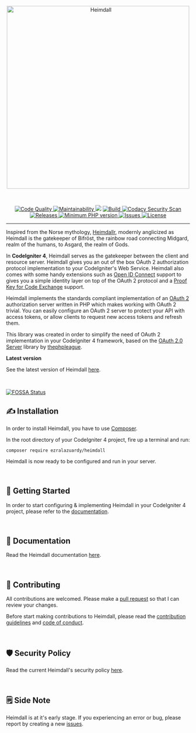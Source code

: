 <p align="center"><a href="https://heimdall.ezralazuardy.com" target="_blank" rel="noopener noreferrer"><img width="500" src="https://heimdall.ezralazuardy.com/img/heimdall.png" alt="Heimdall"></a></p>

<br/>

<p align="center">

  <a href="https://codacy.com/manual/ezralazuardy/heimdall?utm_source=github.com&amp;utm_medium=referral&amp;utm_content=ezralazuardy/heimdall&amp;utm_campaign=Badge_Grade">
    <img src="https://img.shields.io/codacy/grade/7bf60d1d0442427292563115adc17ac0" alt="Code Quality" target="_blank" rel="noopener noreferrer">
  </a>

  <a href="https://codeclimate.com/github/ezralazuardy/heimdall">
    <img src="https://img.shields.io/codeclimate/maintainability/ezralazuardy/heimdall" alt="Maintainability" target="_blank" rel="noopener noreferrer">
  </a>
<a href="https://app.fossa.com/projects/git%2Bgithub.com%2Fezralazuardy%2Fheimdall?ref=badge_shield" alt="FOSSA Status"><img src="https://app.fossa.com/api/projects/git%2Bgithub.com%2Fezralazuardy%2Fheimdall.svg?type=shield"/></a>

  <a href="https://github.com/ezralazuardy/heimdall/actions/workflows/build.yml">
    <img src="https://img.shields.io/github/workflow/status/ezralazuardy/heimdall/Build?label=build" alt="Build" target="_blank" rel="noopener noreferrer">
  </a>

  <a href="https://github.com/ezralazuardy/heimdall/actions/workflows/codacy-analysis.yml">
    <img src="https://img.shields.io/github/workflow/status/ezralazuardy/heimdall/Codacy%20Security%20Scan?label=security" alt="Codacy Security Scan" target="_blank" rel="noopener noreferrer">
  </a>

  <a href="https://github.com/ezralazuardy/heimdall/releases">
    <img src="https://img.shields.io/github/v/release/ezralazuardy/heimdall" alt="Releases" target="_blank" rel="noopener noreferrer">
  </a>

  <a href="https://packagist.org/packages/ezralazuardy/heimdall">
    <img src="https://img.shields.io/packagist/php-v/ezralazuardy/heimdall" alt="Minimum PHP version" target="_blank" rel="noopener noreferrer">
  </a>

  <a href="https://github.com/ezralazuardy/heimdall/issues">
    <img src="https://img.shields.io/github/issues/ezralazuardy/heimdall?color=red" alt="Issues" target="_blank" rel="noopener noreferrer">
  </a>

  <a href="https://github.com/ezralazuardy/heimdall/blob/master/LICENSE">
    <img src="https://img.shields.io/github/license/ezralazuardy/heimdall" alt="License" target="_blank" rel="noopener noreferrer">
  </a>
</p>

---

Inspired from the Norse mythology, [Heimdallr](https://en.wikipedia.org/wiki/Heimdallr), modernly anglicized as Heimdall is the gatekeeper of Bifröst, the rainbow road connecting Midgard, realm of the humans, to
Asgard, the realm of Gods.

In **CodeIgniter 4**, Heimdall serves as the gatekeeper between the client and resource server. Heimdall gives you an out of the box OAuth 2 authorization protocol implementation to your CodeIgniter's Web Service. Heimdall also comes with some handy extensions such as [Open ID Connect](https://heimdall.ezralazuardy.com/documentation/oidc) support to gives you a simple identity layer on top of the OAuth 2 protocol and a [Proof Key for Code Exchange](https://heimdall.ezralazuardy.com/documentation/pkce) support.

Heimdall implements the standards compliant implementation of an [OAuth 2](https://tools.ietf.org/html/rfc6749) authorization server written in PHP which makes working with OAuth 2 trivial. You can easily configure an OAuth 2 server to protect your API with access tokens, or allow clients to request new access tokens and refresh them.

This library was created in order to simplify the need of OAuth 2 implementation in your CodeIgniter 4 framework, based on the [OAuth 2.0 Server](https://github.com/thephpleague/oauth2-server) library by [thephpleague](https://thephpleague.com/).

**Latest version**

See the latest version of Heimdall [here](https://github.com/ezralazuardy/heimdall/releases).

<br/>


[![FOSSA Status](https://app.fossa.com/api/projects/git%2Bgithub.com%2Fezralazuardy%2Fheimdall.svg?type=large)](https://app.fossa.com/projects/git%2Bgithub.com%2Fezralazuardy%2Fheimdall?ref=badge_large)

## ✍️ Installation

In order to install Heimdall, you have to use [Composer](https://getcomposer.org/).

In the root directory of your CodeIgniter 4 project, fire up a terminal and run:

```
composer require ezralazuardy/heimdall
```

Heimdall is now ready to be configured and run in your server.

<br/>

## 🚀️ Getting Started

In order to start configuring & implementing Heimdall in your CodeIgniter 4 project, please refer to the [documentation](https://heimdall.ezralazuardy.com).

<br/>

## 📖️ Documentation

Read the Heimdall documentation [here](https://heimdall.ezralazuardy.com).

<br/>

## 👷️ Contributing

All contributions are welcomed. Please make a [pull request](https://github.com/ezralazuardy/heimdall/pulls) so that I can review your changes.

Before start making contributions to Heimdall, please read the [contribution guidelines](https://github.com/ezralazuardy/heimdall/blob/master/CONTRIBUTING.md) and [code of conduct](https://github.com/ezralazuardy/heimdall/blob/master/CODE_OF_CONDUCT.md).

<br/>

## 🛡️ Security Policy

Read the current Heimdall's security policy [here](https://github.com/ezralazuardy/heimdall/security/policy).

<br/>

## 🗒️ Side Note

Heimdall is at it's early stage. If you experiencing an error or bug, please report by creating a new [issues](https://github.com/ezralazuardy/heimdall/issues).